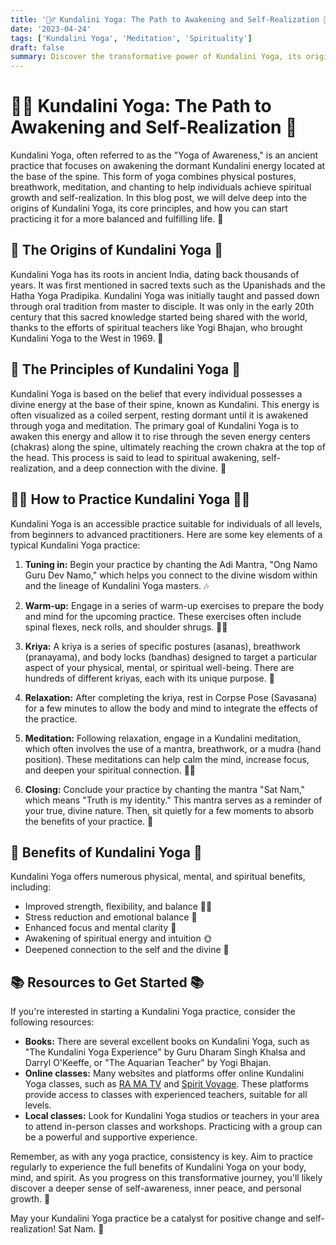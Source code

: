 ```yaml
---
title: '🧘‍♂️ Kundalini Yoga: The Path to Awakening and Self-Realization 🌟'
date: '2023-04-24'
tags: ['Kundalini Yoga', 'Meditation', 'Spirituality']
draft: false
summary: Discover the transformative power of Kundalini Yoga, its origins, and how to practice it for a balanced and fulfilling life.
---
```


# 🧘‍♂️ Kundalini Yoga: The Path to Awakening and Self-Realization 🌟

Kundalini Yoga, often referred to as the "Yoga of Awareness," is an ancient practice that focuses on awakening the dormant Kundalini energy located at the base of the spine. This form of yoga combines physical postures, breathwork, meditation, and chanting to help individuals achieve spiritual growth and self-realization. In this blog post, we will delve deep into the origins of Kundalini Yoga, its core principles, and how you can start practicing it for a more balanced and fulfilling life. 🙏

## 🌱 The Origins of Kundalini Yoga 🌱

Kundalini Yoga has its roots in ancient India, dating back thousands of years. It was first mentioned in sacred texts such as the Upanishads and the Hatha Yoga Pradipika. Kundalini Yoga was initially taught and passed down through oral tradition from master to disciple. It was only in the early 20th century that this sacred knowledge started being shared with the world, thanks to the efforts of spiritual teachers like Yogi Bhajan, who brought Kundalini Yoga to the West in 1969. 📜

## 🌟 The Principles of Kundalini Yoga 🌟

Kundalini Yoga is based on the belief that every individual possesses a divine energy at the base of their spine, known as Kundalini. This energy is often visualized as a coiled serpent, resting dormant until it is awakened through yoga and meditation. The primary goal of Kundalini Yoga is to awaken this energy and allow it to rise through the seven energy centers (chakras) along the spine, ultimately reaching the crown chakra at the top of the head. This process is said to lead to spiritual awakening, self-realization, and a deep connection with the divine. 🐍

## 🧘‍♀️ How to Practice Kundalini Yoga 🧘‍♀️

Kundalini Yoga is an accessible practice suitable for individuals of all levels, from beginners to advanced practitioners. Here are some key elements of a typical Kundalini Yoga practice:

1. **Tuning in:** Begin your practice by chanting the Adi Mantra, "Ong Namo Guru Dev Namo," which helps you connect to the divine wisdom within and the lineage of Kundalini Yoga masters. 🎶

2. **Warm-up:** Engage in a series of warm-up exercises to prepare the body and mind for the upcoming practice. These exercises often include spinal flexes, neck rolls, and shoulder shrugs. 🤸‍♀️

3. **Kriya:** A kriya is a series of specific postures (asanas), breathwork (pranayama), and body locks (bandhas) designed to target a particular aspect of your physical, mental, or spiritual well-being. There are hundreds of different kriyas, each with its unique purpose. 💪

4. **Relaxation:** After completing the kriya, rest in Corpse Pose (Savasana) for a few minutes to allow the body and mind to integrate the effects of the practice.

5. **Meditation:** Following relaxation, engage in a Kundalini meditation, which often involves the use of a mantra, breathwork, or a mudra (hand position). These meditations can help calm the mind, increase focus, and deepen your spiritual connection. 🧘‍♂️

6. **Closing:** Conclude your practice by chanting the mantra "Sat Nam," which means "Truth is my identity." This mantra serves as a reminder of your true, divine nature. Then, sit quietly for a few moments to absorb the benefits of your practice. 🙏

## 🌈 Benefits of Kundalini Yoga 🌈

Kundalini Yoga offers numerous physical, mental, and spiritual benefits, including:

- Improved strength, flexibility, and balance 🏋️‍♂️
- Stress reduction and emotional balance 🧠
- Enhanced focus and mental clarity 🤔
- Awakening of spiritual energy and intuition 🌞
- Deepened connection to the self and the divine 💖

## 📚 Resources to Get Started 📚

If you're interested in starting a Kundalini Yoga practice, consider the following resources:

- **Books:** There are several excellent books on Kundalini Yoga, such as "The Kundalini Yoga Experience" by Guru Dharam Singh Khalsa and Darryl O'Keeffe, or "The Aquarian Teacher" by Yogi Bhajan.
- **Online classes:** Many websites and platforms offer online Kundalini Yoga classes, such as [RA MA TV](https://rama-tv.com/) and [Spirit Voyage](https://www.spiritvoyage.com/). These platforms provide access to classes with experienced teachers, suitable for all levels.
- **Local classes:** Look for Kundalini Yoga studios or teachers in your area to attend in-person classes and workshops. Practicing with a group can be a powerful and supportive experience.

Remember, as with any yoga practice, consistency is key. Aim to practice regularly to experience the full benefits of Kundalini Yoga on your body, mind, and spirit. As you progress on this transformative journey, you'll likely discover a deeper sense of self-awareness, inner peace, and personal growth. 🌺

May your Kundalini Yoga practice be a catalyst for positive change and self-realization! Sat Nam. 🙏
